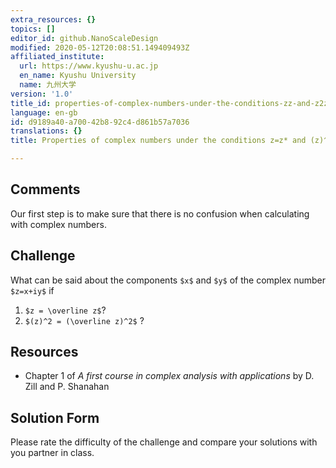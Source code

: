 ```yaml
---
extra_resources: {}
topics: []
editor_id: github.NanoScaleDesign
modified: 2020-05-12T20:08:51.149409493Z
affiliated_institute:
  url: https://www.kyushu-u.ac.jp
  en_name: Kyushu University
  name: 九州大学
version: '1.0'
title_id: properties-of-complex-numbers-under-the-conditions-zz-and-z2z2
language: en-gb
id: d9189a40-a700-42b8-92c4-d861b57a7036
translations: {}
title: Properties of complex numbers under the conditions z=z* and (z)^2=(z*)^2

---
```


## Comments
Our first step is to make sure that there is no confusion when calculating with complex numbers.


## Challenge
What can be said about the components `$x$` and `$y$` of the complex number `$z=x+iy$` if 

1. `$z = \overline z$`?
2. `$(z)^2 = (\overline z)^2$` ?


## Resources
- Chapter 1 of *A first course in complex analysis with applications* by D. Zill and P. Shanahan


## Solution Form
Please rate the difficulty of the challenge and compare your solutions with you partner in class.
